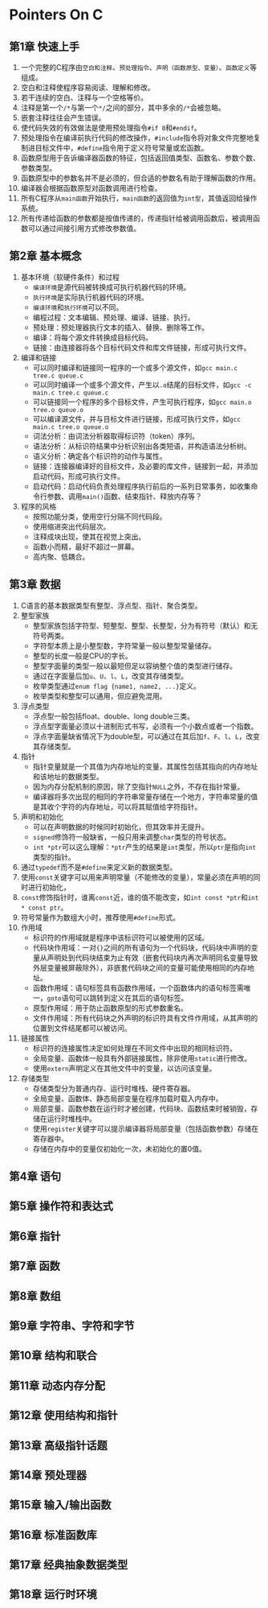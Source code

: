 # Pointers On C

## 第1章 快速上手

1. 一个完整的C程序由`空白和注释`、`预处理指令`、`声明（函数原型、变量）`、`函数定义`等组成。
2. 空白和注释使程序容易阅读、理解和修改。
3. 若干连续的空白、注释与一个空格等价。
4. 注释是第一个`/*`与第一个`*/`之间的部分，其中多余的`/*`会被忽略。
5. 嵌套注释往往会产生错误。
6. 使代码失效的有效做法是使用预处理指令`#if 0`和`#endif`。
7. 预处理指令在编译前执行代码的修改操作，`#include`指令将对象文件完整地复制进目标文件中，`#define`指令用于定义符号常量或宏函数。
8. 函数原型用于告诉编译器函数的特征，包括返回值类型、函数名、参数个数、参数类型。
9. 函数原型中的参数名并不是必须的，但合适的参数名有助于理解函数的作用。
10. 编译器会根据函数原型对函数调用进行检查。
11. 所有C程序从`main函数`开始执行，`main函数`的返回值为`int型`，其值返回给操作系统。
12. 所有传递给函数的参数都是按值传递的，传递指针给被调用函数后，被调用函数可以通过间接引用方式修改参数值。

## 第2章 基本概念

1. 基本环境（软硬件条件）和过程
   - `编译环境`是源代码被转换成可执行机器代码的环境。
   - `执行环境`是实际执行机器代码的环境。
   - `编译环境`和`执行环境`可以不同。
   - 编程过程：文本编辑、预处理、编译、链接、执行。
   - 预处理：预处理器执行文本的插入、替换、删除等工作。
   - 编译：将每个源文件转换成目标代码。
   - 链接：由连接器将各个目标代码文件和库文件链接，形成可执行文件。
2. 编译和链接
   - 可以同时编译和链接同一程序的一个或多个源文件，如`gcc main.c tree.c queue.c`
   - 可以同时编译一个或多个源文件，产生以`.o`结尾的目标文件，如`gcc -c main.c tree.c queue.c`
   - 可以链接同一个程序的多个目标文件，产生可执行程序，如`gcc main.o tree.o queue.o`
   - 可以编译源文件，并与目标文件进行链接，形成可执行文件，如`gcc main.c tree.o queue.o`
   - 词法分析：由词法分析器取得标识符（token）序列。
   - 语法分析：从标识符结果中分析识别出各类短语，并构造语法分析树。
   - 语义分析：确定各个标识符的动作与属性。
   - 链接：连接器编译好的目标文件，及必要的库文件，链接到一起，并添加启动代码，形成可执行文件。
   - 启动代码：启动代码负责处理程序执行前后的一系列日常事务，如收集命令行参数、调用`main()`函数、结束指针、释放内存等？
3. 程序的风格
   - 按照功能分类，使用空行分隔不同代码段。
   - 使用缩进突出代码层次。
   - 注释成块出现，使其在视觉上突出。
   - 函数小而精，最好不超过一屏幕。
   - 高内聚、低耦合。

## 第3章 数据

1. C语言的基本数据类型有整型、浮点型、指针、聚合类型。
2. 整型家族
   - 整型家族包括字符型、短整型、整型、长整型，分为有符号（默认）和无符号两类。
   - 字符型本质上是小整型数，字符常量一般以整型常量储存。
   - 整型的长度一般是CPU的字长。
   - 整型字面量的类型一般以最短但足以容纳整个值的类型进行储存。
   - 通过在字面量后加`u`、`U`、`l`、`L`，改变其存储类型。
   - 枚举类型通过`enum flag {name1, name2, ...}`定义。
   - 枚举类型和整型可以通用，但应避免混用。
3. 浮点类型
   - 浮点型一般包括float、double、long double三类。
   - 浮点型字面量必须以十进制形式书写，必须有一个小数点或者一个指数。
   - 浮点字面量缺省情况下为double型，可以通过在其后加`f`、`F`、`l`、`L`，改变其存储类型。
4. 指针
   - 指针变量就是一个其值为内存地址的变量，其属性包括其指向的内存地址和该地址的数据类型。
   - 因为内存分配机制的原因，除了空指针`NULL`之外，不存在指针常量。
   - 编译器将多次出现的相同的字符串常量存储在一个地方，字符串常量的值是其收个字符的内存地址，可以将其赋值给字符指针。
5. 声明和初始化
   - 可以在声明数据的时候同时初始化，但其效率并无提升。
   - `signed`修饰符一般缺省，一般只用来调整`char`类型的符号状态。
   - `int *ptr`可以这么理解：`*ptr`产生的结果是`int`类型，所以`ptr`是指向`int`类型的指针。
6. 通过`typedef`而不是`#define`来定义新的数据类型。
7. 使用`const`关键字可以用来声明常量（不能修改的变量），常量必须在声明的同时进行初始化，
8. `const`修饰指针时，谁离`const`近，谁的值不能改变，如`int const *ptr`和`int * const ptr`。
9. 符号常量作为数组大小时，推荐使用`#define`形式。
10. 作用域
    - 标识符的作用域就是程序中该标识符可以被使用的区域。
    - 代码块作用域：一对`{}`之间的所有语句为一个代码块，代码块中声明的变量从声明处到代码块结束为止有效（嵌套代码块内再次声明同名变量导致外层变量被屏蔽除外），非嵌套代码块之间的变量可能使用相同的内存地址。
    - 函数作用域：语句标签具有函数作用域，一个函数体内的语句标签需唯一，`goto`语句可以跳转到定义在其后的语句标签。
    - 原型作用域：用于防止函数原型的形式参数重名。
    - 文件作用域：所有代码块之外声明的标识符具有文件作用域，从其声明的位置到文件结尾都可以被访问。
11. 链接属性
    - 标识符的连接属性决定如何处理在不同文件中出现的相同标识符。
    - 全局变量、函数体一般具有外部链接属性，除非使用`static`进行修改。
    - 使用`extern`声明定义在其他文件中的变量，以访问该变量。
12. 存储类型
    - 存储类型分为普通内存、运行时堆栈、硬件寄存器。
    - 全局变量、函数体、静态局部变量在程序加载时载入内存中。
    - 局部变量、函数参数在运行时才被创建，代码块、函数结束时被销毁，存储在运行时堆栈中。
    - 使用`register`关键字可以提示编译器将局部变量（包括函数参数）存储在寄存器中。
    - 存储在内存中的变量仅初始化一次，未初始化的置0值。

## 第4章 语句

## 第5章 操作符和表达式

## 第6章 指针

## 第7章 函数

## 第8章 数组

## 第9章 字符串、字符和字节

## 第10章 结构和联合

## 第11章 动态内存分配

## 第12章 使用结构和指针

## 第13章 高级指针话题

## 第14章 预处理器

## 第15章 输入/输出函数

## 第16章 标准函数库

## 第17章 经典抽象数据类型

## 第18章 运行时环境
